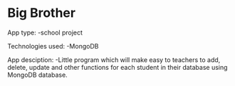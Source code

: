 # Big Brother

App type:
-school project

Technologies used:
-MongoDB

App desciption:
-Little program which will make easy to teachers to add, delete, update and other functions for each student in their
database using MongoDB database.
